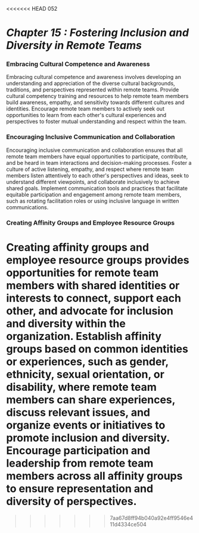 <<<<<<< HEAD
052

# ***Chapter 15 : Fostering Inclusion and Diversity in Remote Teams***



### **Embracing Cultural Competence and Awareness**

Embracing cultural competence and awareness involves developing an understanding and appreciation of the diverse cultural backgrounds, traditions, and perspectives represented within remote teams. Provide cultural competency training and resources to help remote team members build awareness, empathy, and sensitivity towards different cultures and identities. Encourage remote team members to actively seek out opportunities to learn from each other's cultural experiences and perspectives to foster mutual understanding and respect within the team.

### **Encouraging Inclusive Communication and Collaboration**

Encouraging inclusive communication and collaboration ensures that all remote team members have equal opportunities to participate, contribute, and be heard in team interactions and decision-making processes. Foster a culture of active listening, empathy, and respect where remote team members listen attentively to each other's perspectives and ideas, seek to understand different viewpoints, and collaborate inclusively to achieve shared goals. Implement communication tools and practices that facilitate equitable participation and engagement among remote team members, such as rotating facilitation roles or using inclusive language in written communications.

### **Creating Affinity Groups and Employee Resource Groups**

Creating affinity groups and employee resource groups provides opportunities for remote team members with shared identities or interests to connect, support each other, and advocate for inclusion and diversity within the organization. Establish affinity groups based on common identities or experiences, such as gender, ethnicity, sexual orientation, or disability, where remote team members can share experiences, discuss relevant issues, and organize events or initiatives to promote inclusion and diversity. Encourage participation and leadership from remote team members across all affinity groups to ensure representation and diversity of perspectives.
=======
>>>>>>> 7aa67d8ff94b040a92e4ff9546e411d4334ce504

